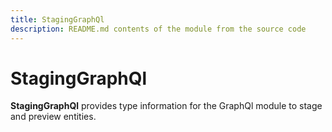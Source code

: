 ```yaml
---
title: StagingGraphQl
description: README.md contents of the module from the source code
---
```


# StagingGraphQl

**StagingGraphQl** provides type information for the GraphQl module
to stage and preview entities.
